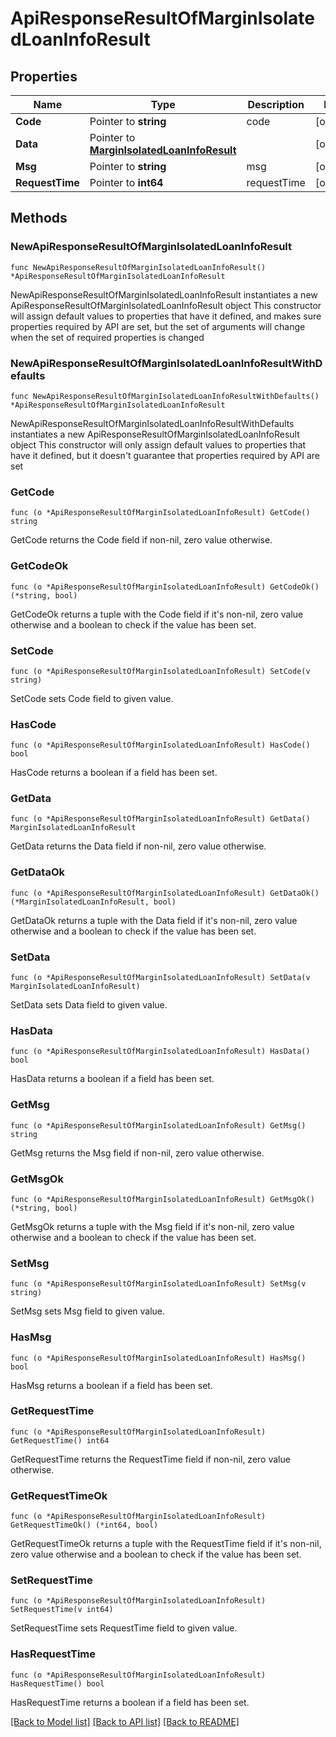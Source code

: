 # ApiResponseResultOfMarginIsolatedLoanInfoResult

## Properties

Name | Type | Description | Notes
------------ | ------------- | ------------- | -------------
**Code** | Pointer to **string** | code | [optional] 
**Data** | Pointer to [**MarginIsolatedLoanInfoResult**](MarginIsolatedLoanInfoResult.md) |  | [optional] 
**Msg** | Pointer to **string** | msg | [optional] 
**RequestTime** | Pointer to **int64** | requestTime | [optional] 

## Methods

### NewApiResponseResultOfMarginIsolatedLoanInfoResult

`func NewApiResponseResultOfMarginIsolatedLoanInfoResult() *ApiResponseResultOfMarginIsolatedLoanInfoResult`

NewApiResponseResultOfMarginIsolatedLoanInfoResult instantiates a new ApiResponseResultOfMarginIsolatedLoanInfoResult object
This constructor will assign default values to properties that have it defined,
and makes sure properties required by API are set, but the set of arguments
will change when the set of required properties is changed

### NewApiResponseResultOfMarginIsolatedLoanInfoResultWithDefaults

`func NewApiResponseResultOfMarginIsolatedLoanInfoResultWithDefaults() *ApiResponseResultOfMarginIsolatedLoanInfoResult`

NewApiResponseResultOfMarginIsolatedLoanInfoResultWithDefaults instantiates a new ApiResponseResultOfMarginIsolatedLoanInfoResult object
This constructor will only assign default values to properties that have it defined,
but it doesn't guarantee that properties required by API are set

### GetCode

`func (o *ApiResponseResultOfMarginIsolatedLoanInfoResult) GetCode() string`

GetCode returns the Code field if non-nil, zero value otherwise.

### GetCodeOk

`func (o *ApiResponseResultOfMarginIsolatedLoanInfoResult) GetCodeOk() (*string, bool)`

GetCodeOk returns a tuple with the Code field if it's non-nil, zero value otherwise
and a boolean to check if the value has been set.

### SetCode

`func (o *ApiResponseResultOfMarginIsolatedLoanInfoResult) SetCode(v string)`

SetCode sets Code field to given value.

### HasCode

`func (o *ApiResponseResultOfMarginIsolatedLoanInfoResult) HasCode() bool`

HasCode returns a boolean if a field has been set.

### GetData

`func (o *ApiResponseResultOfMarginIsolatedLoanInfoResult) GetData() MarginIsolatedLoanInfoResult`

GetData returns the Data field if non-nil, zero value otherwise.

### GetDataOk

`func (o *ApiResponseResultOfMarginIsolatedLoanInfoResult) GetDataOk() (*MarginIsolatedLoanInfoResult, bool)`

GetDataOk returns a tuple with the Data field if it's non-nil, zero value otherwise
and a boolean to check if the value has been set.

### SetData

`func (o *ApiResponseResultOfMarginIsolatedLoanInfoResult) SetData(v MarginIsolatedLoanInfoResult)`

SetData sets Data field to given value.

### HasData

`func (o *ApiResponseResultOfMarginIsolatedLoanInfoResult) HasData() bool`

HasData returns a boolean if a field has been set.

### GetMsg

`func (o *ApiResponseResultOfMarginIsolatedLoanInfoResult) GetMsg() string`

GetMsg returns the Msg field if non-nil, zero value otherwise.

### GetMsgOk

`func (o *ApiResponseResultOfMarginIsolatedLoanInfoResult) GetMsgOk() (*string, bool)`

GetMsgOk returns a tuple with the Msg field if it's non-nil, zero value otherwise
and a boolean to check if the value has been set.

### SetMsg

`func (o *ApiResponseResultOfMarginIsolatedLoanInfoResult) SetMsg(v string)`

SetMsg sets Msg field to given value.

### HasMsg

`func (o *ApiResponseResultOfMarginIsolatedLoanInfoResult) HasMsg() bool`

HasMsg returns a boolean if a field has been set.

### GetRequestTime

`func (o *ApiResponseResultOfMarginIsolatedLoanInfoResult) GetRequestTime() int64`

GetRequestTime returns the RequestTime field if non-nil, zero value otherwise.

### GetRequestTimeOk

`func (o *ApiResponseResultOfMarginIsolatedLoanInfoResult) GetRequestTimeOk() (*int64, bool)`

GetRequestTimeOk returns a tuple with the RequestTime field if it's non-nil, zero value otherwise
and a boolean to check if the value has been set.

### SetRequestTime

`func (o *ApiResponseResultOfMarginIsolatedLoanInfoResult) SetRequestTime(v int64)`

SetRequestTime sets RequestTime field to given value.

### HasRequestTime

`func (o *ApiResponseResultOfMarginIsolatedLoanInfoResult) HasRequestTime() bool`

HasRequestTime returns a boolean if a field has been set.


[[Back to Model list]](../README.md#documentation-for-models) [[Back to API list]](../README.md#documentation-for-api-endpoints) [[Back to README]](../README.md)


